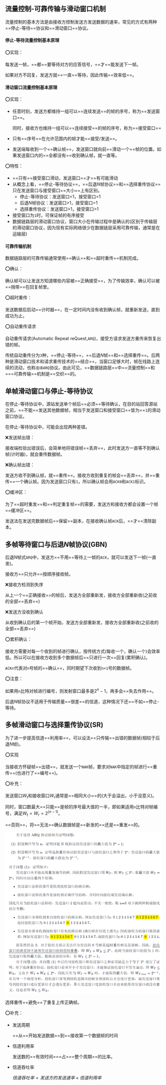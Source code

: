 ## 流量控制-可靠传输与滑动窗口机制

流量控制的基本方法是由接收方控制发送方发送数据的速率，常见的方式有两种==停止-等待==协议和==滑动窗口==协议。

#### 停止-等待流量控制基本原理

:o:实现：

每发送一帧，==都==要等待对方的应答信号，==才==能发送下一帧。

如果对方不回复，发送方就==一直==等待，因此传输==效率低==。





#### 滑动窗口流量控制基本原理

:o:实现：

- 任意时刻，发送方都维持一组可以==连续发送==的帧的序号，称为==发送窗口==。

  同时，接收方也维持一组可以==连续接受==的帧的序号，称为==接受窗口==

- 只有==序号==在允许范围内的帧才能==接受/发送==。
- 发送端每收到一个==确认帧==，发送窗口就向前==滑动一个==帧的位置。如果发送窗口内的==全都没有==收到确认帧，就一直等。

:o:特性：

- ==只有==接受窗口滑动，发送窗口==才==有可能滑动
- 从概念上看，==停止-等待协议==，==后退$N$帧协议==和==选择重传协议==只在发送窗口与接受窗口==大小==上有区别。
  - 停止-等待协议：发送窗口=1，接受窗口=1
  - 后退$N$帧协议：发送窗口>1，接受窗口=1
  - 选择重传协议：发送窗口>1，接受窗口>1
- 接受窗口为`1`时，可保证帧的有序接受
- 数据链路层的滑动窗口协议，窗口大小在传输过程中是确认的(区别于传输层的滑动窗口协议，因为现有实际网络很少在数据链层采用可靠传输，通常是在运输层)



#### 可靠传输机制

数据链路层的可靠传输通常使用==确认==和==超时重传==机制完成。

:o:确认：

确认帧可以让发送方知道哪些内容被==正确接受==，为了传输效率，确认可以被==捎带==在回复帧里。

:o:超时重传：

发送数据后启动==计时器==，在一定时间内没有收到确认帧，就重新发送，直到成功为止。

:o:自动重传请求

自动重传请求(Automatic Repeat reQuest,`ARQ`)，接受方请求发送方重传来恢复出错的帧。

传统自动重传分为`3`种，==停止-等待==，==后退$N$帧==和==选择重传==。后两种是滑动窗口技术和请求重传技术的==结合==，当窗口足够大时，帧在线路上连续的流动，也称`连续ARQ`协议。由此可见，==数据链路层==中==流量控制==和===可靠传输==机制是==交织==的。



## 单帧滑动窗口与停止-等待协议

在停止-等待协议中，源站发送单个帧后==必须==等待确认，在目的站回答源站之前，==不能==发送其他数据帧，相当于发送窗口和接受窗口==皆为==`1`的滑动窗口协议。

在停止-等待协议中，可能会出现两种差错。

:x:发送帧出错：

接收端检验出错误后，会简单地将错误帧==丢弃==，此时发送方一直等不到确认帧(计时器)，就会重传数据帧。

:x:确认帧出错：

发送方收不到确认帧，就==重传==。接收方收到重复的帧会==丢弃==，并==重传==一个确认帧。因为发送窗口只有`1`，所以确认帧会用`ACK0`和`ACK1`标识。

:o:缓冲区：

为了==超时重发==和==判定重复帧==的需要，发送方和接收方都会设置一个帧==缓冲区==。

发送法在发送完数据帧后==保留==副本，在接收确认帧`ACK`后，==才==清除副本。







## 多帧等待窗口与后退$N$帧协议(GBN)

后退$N$帧式`ARQ`中，发送方==不用==等待上一帧的`ACK`，就可以发送下一帧(一直发)。

接收方==只允许==按顺序接收帧。

:x:接收方检测到失序

从上一个==正确接收==的帧后，发送方全部重新发，接收方全部重新收(之前收的全部==丢弃==)

:x:发送方没收到确认

从收到确认后的第一个帧开始，发送方全部重新发，接收方全部重新收(之前收的全部==丢弃==)



:o:累积确认：

接收方需要对每一个收到的帧进行确认，按传统方式(每收一个，确认一个)会效率低。所以可以在接收方收到多个数据帧后==只进行一次==回复(累积确认)。

`ACKn`代表对`n`号帧的==确认==，同时期望下次收到`n+1`号的数据帧。



:o:注意：

如果用`n`比特对帧进行编号，则发射窗口最多是$2^n-1$，再多会==失去作用==。

后退$N$帧协议不适用于传输质量==很差==的信道，这种情况下还==不如==停止-等待。



## 多帧滑动窗口与选择重传协议(SR)

为了进一步提高信道==利用率==，可以设法==只传输==出错的数据帧(相较于后退$N$帧)。

:o:实现

当接收方怀疑帧==出错==，就发送一个`NAK`帧，要求对`NAK`中指定的帧进行==重传==(也进行了==编号==)。



:o:补充：

发送窗口$W_t$和接收窗口$W_r$通常是==相同大小==的(大于会溢出，小于没意义)。

同时，窗口数最大==只能==是帧的序号最大值的一半，即如果适用`n`比特对帧编号，满足$W_t=W_r=2^{(n-1)}$。

==否则==，将==无法==确认数据帧是==新发的==还是==重发==的。

![img](../pictures/3.4%E6%B5%81%E9%87%8F%E6%8E%A7%E5%88%B6%E4%B8%8E%E5%8F%AF%E9%9D%A0%E4%BC%A0%E8%BE%93%E6%9C%BA%E5%88%B6.assets/v2-3165432026ffd4076a4aabad4344ccf2_720w.png)

选择重传==避免==了重复上传正确帧。

:o:补充：

- 发送周期

  ==从==开始发送数据==到==接收第一个数据帧的时间

- 信道利用率

  发送数的==有效时间===占===整个周期==的比率。

- 信道吞吐率

  $信道吞吐率=发送方的发送速率\times 信道利用率$